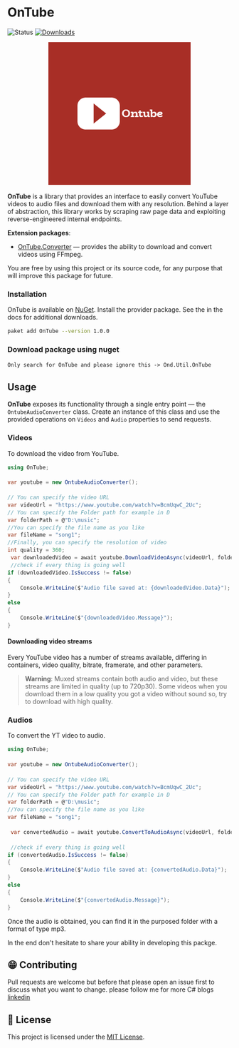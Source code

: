 # OnTube

![Status](https://img.shields.io/badge/status-maintenance-ffd700.svg)
[![Downloads](https://www.nuget.org/Content/gallery/img/default-package-icon-256x256.png)](https://www.nuget.org/packages/OnTube)

<p align="center">
  <img src='ontubePackage/assets/ontube.png' alt='Icon'>
</p>


**OnTube** is a library that provides an interface to easily convert YouTube videos to audio files and download them with any resolution.
Behind a layer of abstraction, this library works by scraping raw page data and exploiting reverse-engineered internal endpoints.

**Extension packages**:

- [OnTube.Converter](OnTube.Converter) — provides the ability to download and convert videos using FFmpeg.


You are free by using this project or its source code, for any purpose that will improve this package for future.


### Installation

OnTube is available on [NuGet](https://www.nuget.org/packages/OnTube/). Install the provider package. See the in the docs for additional downloads.

```sh
paket add OnTube --version 1.0.0
```

### Download package using nuget
```
Only search for OnTube and please ignore this -> Ond.Util.OnTube
```

## Usage

**OnTube** exposes its functionality through a single entry point — the `OntubeAudioConverter` class.
Create an instance of this class and use the provided operations on `Videos` and `Audio` properties to send requests.

### Videos

To download the video from YouTube. 

```csharp
using OnTube;

var youtube = new OntubeAudioConverter();

// You can specify the video URL 
var videoUrl = "https://www.youtube.com/watch?v=BcmUqwC_2Uc";
// You can specify the Folder path for example in D 
var folderPath = @"D:\music";
//You can specify the file name as you like
var fileName = "song1";
//Finally, you can specify the resolution of video
int quality = 360;
 var downloadedVideo = await youtube.DownloadVideoAsync(videoUrl, folderPath, fileName, quality);
 //check if every thing is going well
if (downloadedVideo.IsSuccess != false)
{
    Console.WriteLine($"Audio file saved at: {downloadedVideo.Data}");
}
else
{
    Console.WriteLine($"{downloadedVideo.Message}");
}

```

#### Downloading video streams

Every YouTube video has a number of streams available, differing in containers, video quality, bitrate, framerate, and other parameters.

> **Warning**:
> Muxed streams contain both audio and video, but these streams are limited in quality (up to 720p30).
> Some videos when you download them in a low quality you got a video without sound so, try to download with high quality.


### Audios

To convert the YT video to audio. 

```csharp
using OnTube;

var youtube = new OntubeAudioConverter();

// You can specify the video URL 
var videoUrl = "https://www.youtube.com/watch?v=BcmUqwC_2Uc";
// You can specify the Folder path for example in D 
var folderPath = @"D:\music";
//You can specify the file name as you like
var fileName = "song1";

 var convertedAudio = await youtube.ConvertToAudioAsync(videoUrl, folderPath, fileName);
 
 //check if every thing is going well
if (convertedAudio.IsSuccess != false)
{
    Console.WriteLine($"Audio file saved at: {convertedAudio.Data}");
}
else
{
    Console.WriteLine($"{convertedAudio.Message}");
}


```

Once the audio is obtained, you can find it in the purposed folder with a format of type mp3.

In the end don't hesitate to share your ability in developing this packge.

## 😁 Contributing

Pull requests are welcome but before that please open an issue first to discuss what you want to change.
please follow me for more C# blogs [linkedin](https://www.linkedin.com/in/osama-dammag-%F0%9F%87%B5%F0%9F%87%B8-b40739221/)


## 📎 License

This project is licensed under the [MIT License](https://github.com/OND10/OnTubenu?tab=MIT-1-ov-file).

